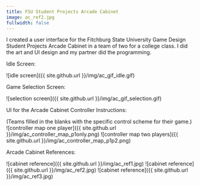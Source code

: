 ```yaml
---
title: FSU Student Projects Arcade Cabinet
image: ac_ref2.jpg
fullwidth: false
---
```


I created a user interface for the Fitchburg State University Game Design Student Projects Arcade Cabinet in a team of two for a college class. I did the art and UI design and my partner did the programming.

Idle Screen:

![idle screen]({{ site.github.url }}/img/ac_gif_idle.gif)

Game Selection Screen:

![selection screen]({{ site.github.url }}/img/ac_gif_selection.gif)

UI for the Arcade Cabinet Controller Instructions:

(Teams filled in the blanks with the specific control scheme for their game.)
![controller map one player]({{ site.github.url }}/img/ac_controller_map_p1only.png) ![controller map two players]({{ site.github.url }}/img/ac_controller_map_p1p2.png)

Arcade Cabinet References:

![cabinet reference]({{ site.github.url }}/img/ac_ref1.jpg)
![cabinet reference]({{ site.github.url }}/img/ac_ref2.jpg)
![cabinet reference]({{ site.github.url }}/img/ac_ref3.jpg)
